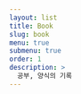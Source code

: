 ```yaml
---
layout: list
title: Book
slug: book
menu: true
submenu: true
order: 1
description: >
  공부, 양식의 기록
---
```

